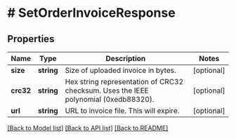# # SetOrderInvoiceResponse

## Properties

Name | Type | Description | Notes
------------ | ------------- | ------------- | -------------
**size** | **string** | Size of uploaded invoice in bytes. | [optional]
**crc32** | **string** | Hex string representation of CRC32 checksum. Uses the IEEE polynomial (0xedb88320). | [optional]
**url** | **string** | URL to invoice file. This will expire. | [optional]

[[Back to Model list]](../../README.md#models) [[Back to API list]](../../README.md#endpoints) [[Back to README]](../../README.md)
